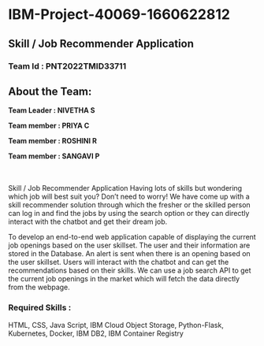 # IBM-Project-40069-1660622812

<h2>Skill / Job Recommender Application</h2>

<h3>Team Id : PNT2022TMID33711</h3>

<h2><b>About the Team:</b></h2>

<b>Team Leader : NIVETHA S

Team member : PRIYA C

Team member : ROSHINI R

Team member : SANGAVI P</b>
<br>
<br>
<br>

Skill / Job Recommender Application Having lots of skills but wondering which job will best suit you? Don’t need to worry! We have come up with a skill recommender solution through which the fresher or the skilled person can log in and find the jobs by using the search option or they can directly interact with the chatbot and get their dream job.

To develop an end-to-end web application capable of displaying the current job openings based on the user skillset. The user and their information are stored in the Database. An alert is sent when there is an opening based on the user skillset. Users will interact with the chatbot and can get the recommendations based on their skills. We can use a job search API to get the current job openings in the market which will fetch the data directly from the webpage.


<h3><b>Required Skills :</b></h3>

HTML, CSS, Java Script, IBM Cloud Object Storage, Python-Flask, Kubernetes, Docker, IBM DB2, IBM Container Registry




